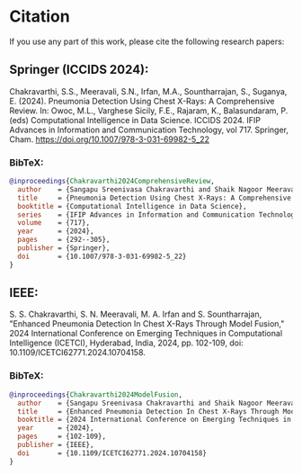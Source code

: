 # Citation

If you use any part of this work, please cite the following research papers:

## Springer (ICCIDS 2024):
Chakravarthi, S.S., Meeravali, S.N., Irfan, M.A., Sountharrajan, S., Suganya, E. (2024). Pneumonia Detection Using Chest X-Rays: A Comprehensive Review. In: Owoc, M.L., Varghese Sicily, F.E., Rajaram, K., Balasundaram, P. (eds) Computational Intelligence in Data Science. ICCIDS 2024. IFIP Advances in Information and Communication Technology, vol 717. Springer, Cham. https://doi.org/10.1007/978-3-031-69982-5_22

### BibTeX:
```bibtex
@inproceedings{Chakravarthi2024ComprehensiveReview,
  author    = {Sangapu Sreenivasa Chakravarthi and Shaik Nagoor Meeravali and Mohammad Aazmi Irfan and S. Sountharrajan and E. Suganya},
  title     = {Pneumonia Detection Using Chest X-Rays: A Comprehensive Review},
  booktitle = {Computational Intelligence in Data Science},
  series    = {IFIP Advances in Information and Communication Technology},
  volume    = {717},
  year      = {2024},
  pages     = {292--305},
  publisher = {Springer},
  doi       = {10.1007/978-3-031-69982-5_22}
}
```

## IEEE:
S. S. Chakravarthi, S. N. Meeravali, M. A. Irfan and S. Sountharrajan, "Enhanced Pneumonia Detection In Chest X-Rays Through Model Fusion," 2024 International Conference on Emerging Techniques in Computational Intelligence (ICETCI), Hyderabad, India, 2024, pp. 102-109, doi: 10.1109/ICETCI62771.2024.10704158.

### BibTeX:
```bibtex
@inproceedings{Chakravarthi2024ModelFusion,
  author    = {Sangapu Sreenivasa Chakravarthi and Shaik Nagoor Meeravali and Mohammad Aazmi Irfan and S. Sountharrajan},
  title     = {Enhanced Pneumonia Detection In Chest X-Rays Through Model Fusion},
  booktitle = {2024 International Conference on Emerging Techniques in Computational Intelligence (ICETCI)},
  year      = {2024},
  pages     = {102-109},
  publisher = {IEEE},
  doi       = {10.1109/ICETCI62771.2024.10704158}
}
